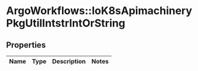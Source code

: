 # ArgoWorkflows::IoK8sApimachineryPkgUtilIntstrIntOrString

## Properties
Name | Type | Description | Notes
------------ | ------------- | ------------- | -------------


